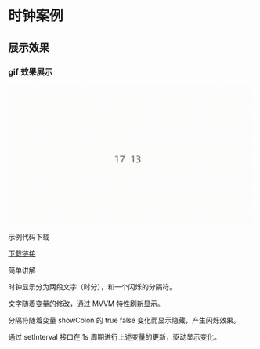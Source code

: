 # 时钟案例

## 展示效果 

### gif 效果展示 

![test.gif](../_images/case4.gif)



 示例代码下载 

[下载链接](https://iotx-haas-linkin.oss-cn-shanghai.aliyuncs.com/o/config/public-examples/timer-examples.zip)

 简单讲解 

时钟显示分为两段文字（时分），和一个闪烁的分隔符。

文字随着变量的修改，通过 MVVM 特性刷新显示。

分隔符随着变量 showColon 的 true false 变化而显示隐藏，产生闪烁效果。

通过 setInterval 接口在 1s 周期进行上述变量的更新，驱动显示变化。